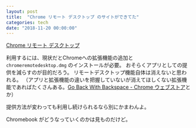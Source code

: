 ```yaml
---
layout: post
title:  "Chrome リモート デスクトップ のサイトができてた"
categories: tech
date: "2018-11-20 00:00:00"
---
```


[Chrome リモート デスクトップ](https://remotedesktop.google.com/)

利用するには、現状だとChromeへの拡張機能の追加と `chromeremotedesktop.dmg` のインストールが必要。
おそらくアプリとしての提供を減らすのが目的だろう。
リモートデスクトップ機能自体は消えないと思われる。
（アプリと拡張機能の違いを把握していないが消えてほしくない拡張機能であればたくさんある。[Go Back With Backspace \- Chrome ウェブストア](https://chrome.google.com/webstore/detail/go-back-with-backspace/eekailopagacbcdloonjhbiecobagjci)とか）


提供方法が変わっても利用し続けられるなら別にかまわんよ。

Chromebook がどうなっていくのかは見ものだけど。
